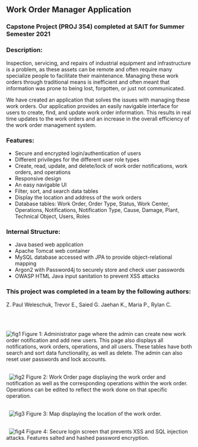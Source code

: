 ## Work Order Manager Application</h2>
### Capstone Project (PROJ 354) completed at SAIT for Summer Semester 2021
### Description:
Inspection, servicing, and repairs of industrial equipment and infrastructure is a problem, as these assets can be remote and often require many specialize people to facilitate their maintenance.  Managing these work orders through traditional means is inefficient and often meant that information was prone to being lost, forgotten, or just not communicated. 

We have created an application that solves the issues with managing these work orders. Our application provides an easily navigable interface for users to create, find, and update work order information. This results in real time updates to the work orders and an increase in the overall efficiency of the work order management system.


### Features: 

* Secure and encrypted login/authentication of users
* Different privileges for the different user role types 
* Create, read, update, and delete/lock of work order notifications, work orders, and operations
* Responsive design
* An easy navigable UI
* Filter, sort, and search data tables
* Display the location and address of the work orders
* Database tables: Work Order, Order Type, Status, Work Center, Operations, Notifications, Notification Type, Cause, Damage, Plant, Technical Object, Users, Roles

### Internal Structure:

* Java based web application
* Apache Tomcat web container
* MySQL database accessed with JPA to provide object-relational mapping
* Argon2 with Password4j to securely store and check user passwords
* OWASP HTML Java input sanitation to prevent XSS attacks


### This project was completed in a team by the following authors: 
Z. Paul Weleschuk, Trevor E., Saied G. Jaehan K., Maria P., Rylan C.
 
\
&nbsp;

![fig1](https://github.com/ZPaulWeleschuk/Capstone-Project/blob/main/Documentation/demo-images/adminPage.jpg)
Figure 1: Administrator page where the admin can create new work order notification and add new users. This page also displays all notifications, work orders, operations, and all users. These tables have both search and sort data functionality, as well as delete. The admin can also reset user passwords and lock accounts.

\
&nbsp;
![fig2](https://github.com/ZPaulWeleschuk/Capstone-Project/blob/main/Documentation/demo-images/WorkOrder.jpg)
Figure 2: Work Order page displaying the work order and notification as well as the corresponding operations within the work order. Operations can be edited to reflect the work done on that specific operation.

\
&nbsp;
![fig3](https://github.com/ZPaulWeleschuk/Capstone-Project/blob/main/Documentation/demo-images/location.jpg)
Figure 3: Map displaying the location of the work order.

\
&nbsp;
![fig4](https://github.com/ZPaulWeleschuk/Capstone-Project/blob/main/Documentation/demo-images/loginScreen.jpg)
Figure 4: Secure login screen that prevents XSS and SQL injection attacks. Features salted and hashed password encryption.
